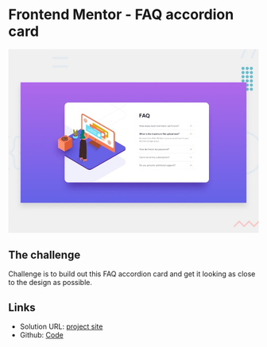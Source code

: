 # Frontend Mentor - FAQ accordion card

![Design preview for the FAQ accordion card coding challenge](./design/desktop-preview.jpg)


## The challenge

Challenge is to build out this FAQ accordion card and get it looking as close to the design as possible.

## Links
* Solution URL: [project site](https://karthisp.github.io/faq-accordation-card/)
* Github: [Code](https://github.com/karthisp/faq-accordation-card)